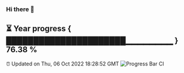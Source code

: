 ### Hi there 👋
⏳ Year progress { ██████████████████████▁▁▁▁▁▁▁▁ } 76.38 %
---
⏰ Updated on Thu, 06 Oct 2022 18:28:52 GMT
![Progress Bar CI](https://github.com/liununu/liununu/workflows/Progress%20Bar%20CI/badge.svg)
